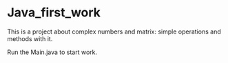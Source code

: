 # Java_first_work
This is a project about complex numbers and matrix: simple operations and methods with it.

Run the Main.java to start work.